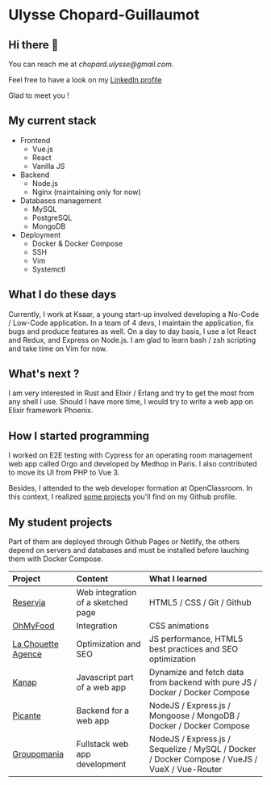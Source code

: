 # Ulysse Chopard-Guillaumot

## Hi there 👋

You can reach me at _chopard.ulysse@gmail.com_.

Feel free to have a look on my [LinkedIn profile](https://www.linkedin.com/in/ulysse-chopard/)

Glad to meet you !

## My current stack

* Frontend
  * Vue.js
  * React
  * Vanilla JS
* Backend
  * Node.js
  * Nginx (maintaining only for now)
* Databases management
  * MySQL
  * PostgreSQL
  * MongoDB
* Deployment
  * Docker & Docker Compose
  * SSH
  * Vim
  * Systemctl

## What I do these days

Currently, I work at Ksaar, a young start-up involved developing a No-Code / Low-Code application. In a team of 4 devs, I maintain the application, fix bugs and produce features as well. On a day to day basis, I use a lot React and Redux, and Express on Node.js. I am glad to learn bash / zsh scripting and take time on Vim for now.

## What's next ?

I am very interested in Rust and Elixir / Erlang and try to get the most from any shell I use. Should I have more time, I would try to write a web app on Elixir framework Phoenix.

## How I started programming

I worked on E2E testing with Cypress for an operating room management web app called Orgo and developed by Medhop in Paris. I also contributed to move its UI from PHP to Vue 3.

Besides, I attended to the web developer formation at OpenClassroom. In this context, I realized [some projects](####-my-projects-as-a-student) you'll find on my Github profile.

## My student projects

Part of them are deployed through Github Pages or Netlify, the others depend on servers and databases and must be installed before lauching them with Docker Compose.

Project | Content | What I learned
:-----------|:-------|:-------------
[Reservia](http://ulyssechopard.github.io/UlysseChopard_2_19042021) | Web integration of a sketched page | HTML5 / CSS / Git / Github
[OhMyFood](http://ulyssechopard.github.io/UlysseChopard_3_09082021) | Integration | CSS animations
[La Chouette Agence](http://ulyssechopard.github.io/UlysseChopard_4_26092021/index.html) | Optimization and SEO | JS performance, HTML5 best practices and SEO optimization
[Kanap](https://github.com/UlysseChopard/UlysseChopard_5_19102021) | Javascript part of a web app | Dynamize and fetch data from backend with pure JS / Docker / Docker Compose
[Picante](https://github.com/UlysseChopard/UlysseChopard_6_09112021) | Backend for a web app | NodeJS / Express.js / Mongoose / MongoDB / Docker / Docker Compose
[Groupomania](https://github.com/UlysseChopard/UlysseChopard_7_13122021) | Fullstack web app development | NodeJS / Express.js / Sequelize / MySQL / Docker / Docker Compose / VueJS / VueX / Vue-Router


<!--
**UlysseChopard/UlysseChopard** is a ✨ _special_ ✨ repository because its `README.md` (this file) appears on your GitHub profile.

Here are some ideas to get you started:

- 🔭 I’m currently working on ...
- 🌱 I’m currently learning ...
- 👯 I’m looking to collaborate on ...
- 🤔 I’m looking for help with ...
- 💬 Ask me about ...
- 📫 How to reach me: ...
- 😄 Pronouns: ...
- ⚡ Fun fact: ...
-->
